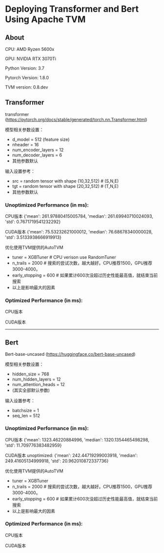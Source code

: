 # Deploying Transformer and Bert Using Apache TVM

## About

CPU: AMD Ryzen 5600x

GPU: NVIDIA RTX 3070Ti

Python Version: 3.7

Pytorch Version: 1.8.0

TVM version: 0.8.dev


## Transformer
transformer (https://pytorch.org/docs/stable/generated/torch.nn.Transformer.html)

模型相关参数设置：
- d_model = 512 (feature size)
- nheader = 16
- num_encoder_layers = 12
- num_decoder_layers = 6
- 其他参数默认

输入设置参考：
- src = random tensor with shape (10,32,512) # (S,N,E)
- tgt = random tensor with shape (20,32,512) # (T,N,E)
- 其他参数默认

### Unoptimized Performance (in ms):

CPU版本 {'mean': 261.97880415005784, 'median': 261.69940710024093, 'std': 0.7671719541232292}

CUDA版本 {'mean': 75.53232621000012, 'median': 76.68678340000028, 'std': 3.5133938666919913}

优化使用TVM提供的AutoTVM
- tuner = XGBTuner # CPU verison use RandomTuner
- n_trails = 2000 # 搜索的尝试次数，越大越好。CPU推荐1500，GPU推荐3000-4000。
- early_stopping = 600 # 如果累计600次没超过历史性能最高值，就结束当前搜索
- 以上是影响最大的因素

### Optimized Performance (in ms):

CPU版本 

CUDA版本 

---

## Bert
Bert-base-uncased (https://huggingface.co/bert-base-uncased)

模型相关参数设置：
- hidden_size = 768
- num_hidden_layers = 12
- num_attention_heads = 12
- (其实全部默认参数)

输入设置参考：
- batchsize = 1
- seq_len = 512 

### Unoptimized Performance (in ms):
CPU版本 {'mean': 1323.46220884996, 'median': 1320.1354465498298, 'std': 11.709776383482959}

CUDA版本 unoptimized: {'mean': 242.44719299003918, 'median': 249.41605134999918, 'std': 20.962010872337736}

优化使用TVM提供的AutoTVM
- tuner = XGBTuner 
- n_trails = 2000 # 搜索的尝试次数，越大越好。CPU推荐1500，GPU推荐3000-4000。
- early_stopping = 600 # 如果累计600次没超过历史性能最高值，就结束当前搜索
- 以上是影响最大的因素

### Optimized Performance (in ms):

CPU版本 

CUDA版本 


